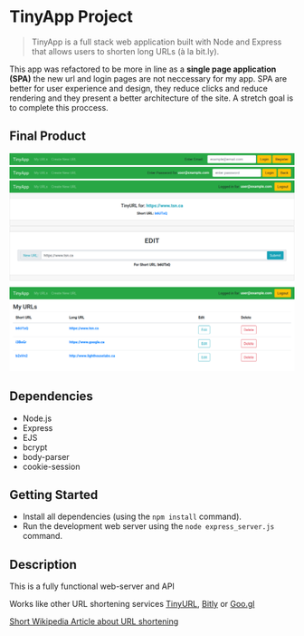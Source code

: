 # TinyApp Project

>TinyApp is a full stack web application built with Node and Express that allows users to shorten long URLs (à la bit.ly).

This app was refactored to be more in line as a **single page application (SPA)** the new url and login pages are not neccessary for my app. SPA are better for user experience and design, they reduce clicks and reduce rendering and they present a better architecture of the site. A stretch goal is to complete this proccess.

## Final Product

!["screenshot description"](./screenshots/header_default.png)
!["Asks for password after valid username"](./screenshots/header_password.png)
!["This page creates new urls or edits them"](./screenshots/urls_show.png)
!["URL page whith only urls created by users showing"](./screenshots/urls.png)

## Dependencies

- Node.js
- Express
- EJS
- bcrypt
- body-parser
- cookie-session

## Getting Started

- Install all dependencies (using the `npm install` command).
- Run the development web server using the `node express_server.js` command.

## Description

This is a fully functional web-server and API

Works like other URL shortening services [TinyURL](http://tinyurl.com/), [Bitly](https://bitly.com/) or [Goo.gl](https://goo.gl/)

[Short Wikipedia Article about URL shortening](https://en.wikipedia.org/wiki/URL_shortening#Techniques)